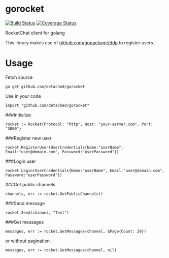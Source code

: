 # gorocket
[![Build Status](https://travis-ci.org/detached/gorocket.svg?branch=master)](https://travis-ci.org/detached/gorocket)
[![Coverage Status](https://coveralls.io/repos/github/detached/gorocket/badge.svg?branch=master)](https://coveralls.io/github/detached/gorocket?branch=master)

RocketChat client for golang

This library makes use of [github.com/gopackage/ddp](https://github.com/gopackage/ddp) to register users.

# Usage

Fetch source
```
go get github.com/detached/gorocket
```

Use in your code
```
import "github.com/detached/gorocket"
```

###Initialize
```
rocket := Rocket{Protocol: "http", Host: "your-server.com", Port: "3000"}
```

###Register new user
```
rocket.RegisterUser(UserCredentials{Name:"userName", Email:"user@domain.com", Password:"userPassword"})
```

###Login user
```
rocket.Login(UserCredentials{Name:"userName", Email:"user@domain.com", Password:"userPassword"})
```

###Get public channels
```
channels, err := rocket.GetPublicChannels()
```

###Send message
```
rocket.Send(channel, "Text")
```

###Get messages
```
messages, err := rocket.GetMessages(channel, &Page{Count: 20})
```
or without pagination

```
messages, err := rocket.GetMessages(channel, nil)
```
